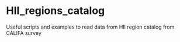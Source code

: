 # HII_regions_catalog
Useful scripts and examples to read data from HII region catalog from CALIFA survey
